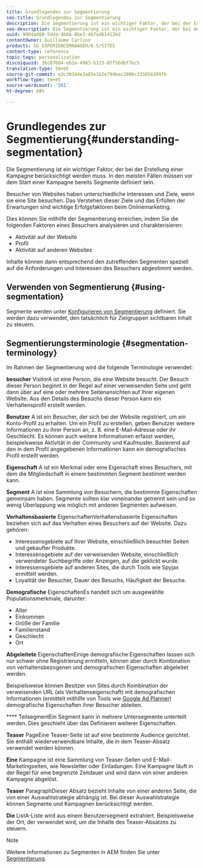 ```yaml
---
title: Grundlegendes zur Segmentierung
seo-title: Grundlegendes zur Segmentierung
description: Die Segmentierung ist ein wichtiger Faktor, der bei der Erstellung einer Kampagne berücksichtigt werden muss.
seo-description: Die Segmentierung ist ein wichtiger Faktor, der bei der Erstellung einer Kampagne berücksichtigt werden muss.
uuid: 900da068-5dda-4b6b-8be3-4b7ad614126d
contentOwner: Guillaume Carlino
products: SG_EXPERIENCEMANAGER/6.5/SITES
content-type: reference
topic-tags: personalization
discoiquuid: 36c87684-e62a-4983-b123-87f56dbf7bc5
translation-type: tm+mt
source-git-commit: a3c303d4e3a85e1b2e794bec2006c335056309fb
workflow-type: tm+mt
source-wordcount: '561'
ht-degree: 68%

---
```



# Grundlegendes zur Segmentierung{#understanding-segmentation}

Die Segmentierung ist ein wichtiger Faktor, der bei der Erstellung einer Kampagne berücksichtigt werden muss. In den meisten Fällen müssen vor dem Start einer Kampagne bereits Segmente definiert sein.

Besucher von Websites haben unterschiedliche Interessen und Ziele, wenn sie eine Site besuchen. Das Verstehen dieser Ziele und das Erfüllen der Erwartungen sind wichtige Erfolgsfaktoren beim Onlinemarketing.

Dies können Sie mithilfe der Segmentierung erreichen, indem Sie die folgenden Faktoren eines Besuchers analysieren und charakterisieren:

* Aktivität auf der Website
* Profil
* Aktivität auf anderen Websites

Inhalte können dann entsprechend den zutreffenden Segmenten speziell auf die Anforderungen und Interessen des Besuchers abgestimmt werden.

## Verwenden von Segmentierung {#using-segmentation}

Segmente werden unter [Konfigurieren von Segmentierung](/help/sites-administering/campaign-segmentation.md) definiert. Sie werden dazu verwendet, den tatsächlich für Zielgruppen sichtbaren Inhalt zu steuern.

## Segmentierungsterminologie {#segmentation-terminology}

Im Rahmen der Segmentierung wird die folgende Terminologie verwendet:

**besucher** VisitorA ist eine Person, die eine Website besucht. Der Besuch dieser Person beginnt in der Regel auf einer verweisenden Seite und geht dann über auf eine oder mehrere Seitenansichten auf Ihrer eigenen Website. Aus den Details des Besuchs dieser Person kann ein Verhaltensprofil erstellt werden.

**Benutzer** A ist ein Besucher, der sich bei der Website registriert, um ein Konto-Profil zu erhalten. Um ein Profil zu erstellen, geben Benutzer weitere Informationen zu ihrer Person an, z. B. eine E-Mail-Adresse oder ihr Geschlecht. Es können auch weitere Informationen erfasst werden, beispielsweise Aktivität in der Community und Kaufmuster. Basierend auf den in dem Profil angegebenen Informationen kann ein demografisches Profil erstellt werden.

**Eigenschaft** A ist ein Merkmal oder eine Eigenschaft eines Besuchers, mit dem die Mitgliedschaft in einem bestimmten Segment bestimmt werden kann.

**Segment** A ist eine Sammlung von Besuchern, die bestimmte Eigenschaften gemeinsam haben. Segmente sollten klar voneinander getrennt sein und so wenig Überlappung wie möglich mit anderen Segmenten aufweisen.

**Verhaltensbasierte** EigenschaftenVerhaltensbasierte Eigenschaften beziehen sich auf das Verhalten eines Besuchers auf der Website. Dazu gehören:

* Interessensgebiete auf Ihrer Website, einschließlich besuchter Seiten und gekaufter Produkte.
* Interessensgebiete auf der verweisenden Website, einschließlich verwendeter Suchbegriffe oder Anzeigen, auf die geklickt wurde.
* Interessensgebiete auf anderen Sites, die durch Tools wie Spyjax ermittelt werden.
* Loyalität der Besucher, Dauer des Besuchs, Häufigkeit der Besuche.

**Demografische** EigenschaftenEs handelt sich um ausgewählte Populationsmerkmale, darunter:

* Alter
* Einkommen
* Größe der Familie
* Familienstand
* Geschlecht
* Ort

**Abgeleitete** EigenschaftenEinige demografische Eigenschaften lassen sich nur schwer ohne Registrierung ermitteln, können aber durch Kombination von verhaltensbezogenen und demografischen Eigenschaften abgeleitet werden.

Beispielsweise können Besitzer von Sites durch Kombination der verweisenden URL (als Verhaltenseigenschaft) mit demografischen Informationen (ermittelt mithilfe von Tools wie [Google Ad Planner](https://www.google.com/adplanner/)) demografische Eigenschaften ihrer Besucher ableiten.

**** TeilsegmentEin Segment kann in mehrere Untersegmente unterteilt werden. Dies geschieht über das Definieren weiterer Eigenschaften.

**Teaser** PageEine Teaser-Seite ist auf eine bestimmte Audience gerichtet. Sie enthält wiederverwendbare Inhalte, die in dem Teaser-Absatz verwendet werden können.

**Eine** Kampagne ist eine Sammlung von Teaser-Seiten und E-Mail-Marketingseiten, wie Newsletter oder Einladungen. Eine Kampagne läuft in der Regel für eine begrenzte Zeitdauer und wird dann von einer anderen Kampagne abgelöst.

**Teaser** ParagraphDieser Absatz bezieht Inhalte von einer anderen Seite, die von einer Auswahlstrategie abhängig ist. Bei dieser Auswahlstrategie können Segmente und Kampagnen berücksichtigt werden.

**Die** ListA-Liste wird aus einem Benutzersegment extrahiert. Beispielsweise der Ort, der verwendet wird, um die Inhalte des Teaser-Absatzes zu steuern.

>[!NOTE]
>
>Weitere Informationen zu Segmenten in AEM finden Sie unter [Segmentierung](/help/sites-administering/campaign-segmentation.md).

